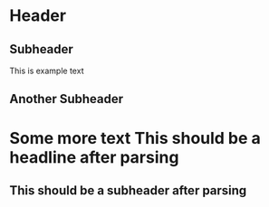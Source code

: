 # Header
## Subheader
This is example text
## Another Subheader
Some more text
This should be a headline after parsing
====
This should be a subheader after parsing
-----
